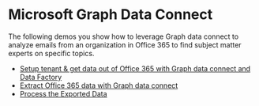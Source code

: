# Microsoft Graph Data Connect

The following demos you show how to leverage Graph data connect to analyze emails from an organization in Office 365 to find subject matter experts on specific topics.

- [Setup tenant & get data out of Office 365 with Graph data connect and Data Factory](./01-setup)
- [Extract Office 365 data with Graph data connect](./02-extract)
- [Process the Exported Data](./03-app)
